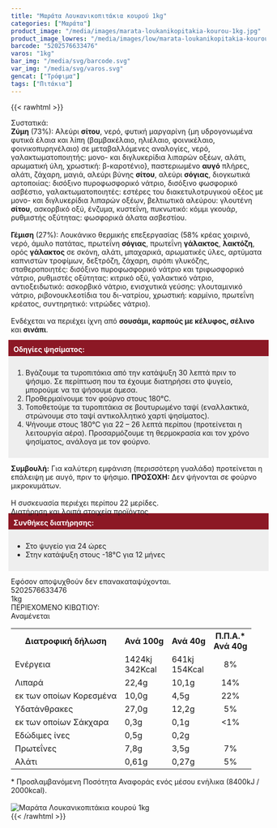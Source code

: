 ```yaml
---
title: "Μαράτα Λουκανικοπιτάκια κουρού 1kg"
categories: ["Μαράτα"]
product_image: "/media/images/marata-loukanikopitakia-kourou-1kg.jpg"
product_image_lowres: "/media/images/low/marata-loukanikopitakia-kourou-1kg.jpg"
barcode: "5202576633476"
varos: "1kg"
bar_img: "/media/svg/barcode.svg"
var_img: "/media/svg/varos.svg"
gencat: ["Τρόφιμα"]
tags: ["Πιτάκια"]
---
```

{{< rawhtml >}}

<div class="sload309"><div class="product"><div id="sistatika">Συστατικά:</div><div class="alltext"><b>Ζύμη</b> (73%): Αλεύρι <b>σίτου</b>, νερό, φυτική μαργαρίνη {μη υδρογονωμένα φυτικά έλαια και λίπη (βαμβακέλαιο, ηλιέλαιο, φοινικέλαιο, φοινικοπυρηνέλαιο) σε μεταβαλλόμενες αναλογίες, νερό, γαλακτωματοποιητής: μονο- και διγλυκερίδια λιπαρών οξέων, αλάτι, αρωματική ύλη, χρωστική: β-καροτένιο}, παστεριωμένο <b>αυγό</b> πλήρες, αλάτι, ζάχαρη, μαγιά, αλεύρι βύνης <b>σίτου</b>, αλεύρι <b>σόγιας</b>, διογκωτικά αρτοποιίας: δισόξινο πυροφωσφορικό νάτριο, δισόξινο φωσφορικό ασβέστιο, γαλακτωματοποιητές: εστέρες του διακετυλοτρυγικού οξέος με μονο- και διγλυκερίδια λιπαρών οξέων, βελτιωτικά αλεύρου: γλουτένη <b>σίτου</b>, ασκορβικό οξύ, ένζυμα, κυστεΐνη, πυκνωτικό: κόμμι γκουάρ, ρυθμιστής οξύτητας: φωσφορικά άλατα ασβεστίου.<br><br><b>Γέμιση</b> (27%): Λουκάνικο θερμικής επεξεργασίας (58% κρέας χοιρινό, νερό, άμυλο πατάτας, πρωτεΐνη <b>σόγιας</b>, πρωτεΐνη <b>γάλακτος</b>, <b>λακτόζη</b>, ορός <b>γάλακτος</b> σε σκόνη, αλάτι, μπαχαρικά, αρωματικές ύλες, αρτύματα καπνιστών τροφίμων, δεξτρόζη, ζάχαρη, σιρόπι γλυκόζης, σταθεροποιητές: δισόξινο πυροφωσφορικό νάτριο και τριφωσφορικό νάτριο, ρυθμιστές οξύτητας: κιτρικό οξύ, γαλακτικό νάτριο, αντιοξειδωτικό: ασκορβικό νάτριο, ενισχυτικά γεύσης: γλουταμινικό νάτριο, ριβονουκλεοτίδια του δι-νατρίου, χρωστική: καρμίνιο, πρωτεΐνη κρέατος, συντηρητικό: νιτρώδες νάτριο).<br><br>Ενδέχεται να περιέχει ίχνη από <b>σουσάμι, καρπούς με κέλυφος, σέλινο</b> και <b>σινάπι</b>.<br><br><div style="background:#8c1825;color:#fff;margin:-5px;padding:10px"><b>Οδηγίες ψησίματος:</b></div><div style="background:#eee;margin:-5px;padding:10px"><ol style="text-align:left"><li>Βγάζουμε τα τυροπιτάκια από την κατάψυξη 30 λεπτά πριν το ψήσιμο. Σε περίπτωση που τα έχουμε διατηρήσει στο ψυγείο, μπορούμε να τα ψήσουμε άμεσα.</li><li>Προθερμαίνουμε τον φούρνο στους 180°C.</li><li>Τοποθετούμε τα τυροπιτάκια σε βουτυρωμένο ταψί (εναλλακτικά, στρώνουμε στο ταψί αντικολλητικό χαρτί ψησίματος).</li><li>Ψήνουμε στους 180°C για 22 – 26 λεπτά περίπου (προτείνεται η λειτουργία αέρα). Προσαρμόζουμε τη θερμοκρασία και τον χρόνο ψησίματος, ανάλογα με τον φούρνο.</li></ol></div><br><b>Συμβουλή:</b> Για καλύτερη εμφάνιση (περισσότερη γυαλάδα) προτείνεται η επάλειψη με αυγό, πριν το ψήσιμο. <b>ΠΡΟΣΟΧΗ:</b> Δεν ψήνονται σε φούρνο μικροκυμάτων.<br><br>Η συσκευασία περιέχει περίπου 22 μερίδες.<br></div><div id="loipa">Διατήρηση και λοιπά στοιχεία προϊόντος</div><div class="alltext"><div style="background:#8c1825;color:#fff;margin:-5px;padding:10px"><b>Συνθήκες διατήρησης:</b></div><div style="background:#eee;margin:-5px;padding:10px"><ul style="text-align:left"><li>Στο ψυγείο για 24 ώρες</li><li>Στην κατάψυξη στους -18°C για 12 μήνες</li></ul></div><br>Εφόσον αποψυχθούν δεν επανακαταψύχονται.</div><div id="barcode"><div id="barimage1"></div><span id="bartext">5202576633476</span></div><div id="varos"><div id="varosimage1"></div><span id="varostext">1kg</span></div><div id="kivotio">ΠΕΡΙΕΧΟΜΕΝΟ ΚΙΒΩΤΙΟΥ:<br>Αναμένεται</div><div class="tabout"><table id="diatable"><tbody><tr><th>Διατροφική δήλωση</th><th>Ανά 100g</th><th>Ανά 40g</th><th>Π.Π.Α.*<br>Ανά 40g</th></tr><tr><td class="texr2">Ενέργεια</td><td class="texr">1424kj<br>342Kcal</td><td class="texr">641kj<br>154Kcal</td><td class="texr" style="text-align:center">8%</td></tr><tr><td class="texr2">Λιπαρά</td><td class="texr">22,4g</td><td class="texr">10,1g</td><td class="texr" style="text-align:center">14%</td></tr><tr><td class="gray">εκ των οποίων Κορεσµένα</td><td class="gray2">10,0g</td><td class="gray2">4,5g</td><td class="gray2" style="text-align:center">22%</td></tr><tr><td class="texr2">Yδατάνθρακες</td><td class="texr">27,0g</td><td class="texr">12,2g</td><td class="texr" style="text-align:center">5%</td></tr><tr><td class="gray">εκ των οποίων Σάκχαρα</td><td class="gray2">0,3g</td><td class="gray2">0,1g</td><td class="gray2" style="text-align:center">&lt;1%</td></tr><tr><td class="texr2">Eδώδιμες ίνες</td><td class="texr">0,5g</td><td class="texr">0,2g</td><td class="texr" style="text-align:center"></td></tr><tr><td class="texr2">Πρωτεΐνες</td><td class="texr">7,8g</td><td class="texr">3,5g</td><td class="texr" style="text-align:center">7%</td></tr><tr><td class="texr2">Αλάτι</td><td class="texr">0,61g</td><td class="texr">0,27g</td><td class="texr" style="text-align:center">5%</td></tr></tbody></table></div><div class="alltext">* Προσλαμβανόμενη Ποσότητα Αναφοράς ενός μέσου ενήλικα (8400kJ / 2000kcal).</div><br><div class="pimg"><img alt="Μαράτα Λουκανικοπιτάκια κουρού 1kg" title="Μαράτα Λουκανικοπιτάκια κουρού 1kg" src="/media/images/marata-loukanikopitakia-kourou-1kg.jpg"></div></div></div>
{{< /rawhtml >}}


